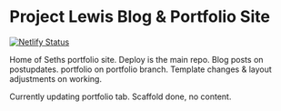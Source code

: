 # Project Lewis Blog & Portfolio Site
[![Netlify Status](https://api.netlify.com/api/v1/badges/d3305d9e-dea1-4c11-bc3b-990a01adc6dd/deploy-status)](https://app.netlify.com/sites/elegant-hodgkin-81bef6/deploys)

Home of Seths portfolio site.
Deploy is the main repo.
Blog posts on postupdates.
portfolio on portfolio branch.
Template changes & layout adjustments on working.

Currently updating portfolio tab. Scaffold done, no content.
